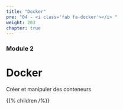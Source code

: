 ```yaml
---
title: "Docker"
pre: "04 - <i class='fab fa-docker'></i> "
weight: 203
chapter: true
---
```


### Module 2

# Docker

Créer et manipuler des conteneurs

{{% children /%}}